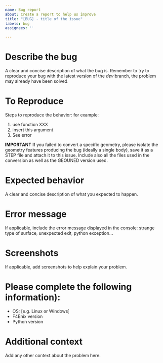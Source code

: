```yaml
---
name: Bug report
about: Create a report to help us improve
title: "[BUG] - title of the issue"
labels: bug
assignees: ''

---
```


# Describe the bug
A clear and concise description of what the bug is. Remember to try to reproduce your bug with the latest version of the _dev_ branch, the problem may already have been solved.

# To Reproduce
Steps to reproduce the behavior:
for example:
1. use function XXX
2. insert this argument
3. See error

**IMPORTANT**
If you failed to convert a specific geometry, please isolate the geometry features producing the bug (ideally a single body), save it as a STEP file and attach it to this issue. Include also all the files used in the conversion as well as the GEOUNED version used.

# Expected behavior
A clear and concise description of what you expected to happen.

# Error message
If applicable, include the error message displayed in the console: strange type of surface, unexpected exit, python
exception…

# Screenshots
If applicable, add screenshots to help explain your problem.

# Please complete the following information):
 - OS: [e.g. Linux or Windows]
 - F4Enix version
 - Python version

# Additional context
Add any other context about the problem here.